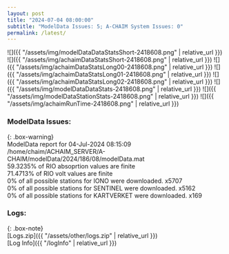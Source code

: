 ```yaml
---
layout: post
title: "2024-07-04 08:00:00"
subtitle: "ModelData Issues: 5; A-CHAIM System Issues: 0"
permalink: /latest/
---
```


![]({{ "/assets/img/modelDataDataStatsShort-2418608.png" | relative_url }})
![]({{ "/assets/img/achaimDataStatsShort-2418608.png" | relative_url }})
![]({{ "/assets/img/achaimDataStatsLong00-2418608.png" | relative_url }})
![]({{ "/assets/img/achaimDataStatsLong01-2418608.png" | relative_url }})
![]({{ "/assets/img/achaimDataStatsLong02-2418608.png" | relative_url }})
![]({{ "/assets/img/modelDataDataStats-2418608.png" | relative_url }})
![]({{ "/assets/img/modelDataStationStats-2418608.png" | relative_url }})
![]({{ "/assets/img/achaimRunTime-2418608.png" | relative_url }})


### ModelData Issues:  
  
{: .box-warning}  
 ModelData report for 04-Jul-2024 08:15:09   
 /home/chaim/ACHAIM_SERVER/A-CHAIM/modelData/2024/186/08/modelData.mat   
 59.3235% of RIO absoprtion values are finite   
 71.4713% of RIO volt values are finite   
 0% of all possible stations for IONO were downloaded. x5707   
 0% of all possible stations for SENTINEL were downloaded. x5162   
 0% of all possible stations for KARTVERKET were downloaded. x169   
  


### Logs:  
  
{: .box-note}  
[Logs.zip]({{ "/assets/other/logs.zip" | relative_url }})  
[Log Info]({{ "/logInfo" | relative_url }})  
